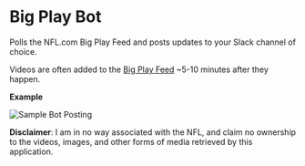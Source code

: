 # Big Play Bot

Polls the NFL.com Big Play Feed and posts updates to your Slack channel of choice.

Videos are often added to the [Big Play Feed](https://feeds.nfl.com/feeds-rs/bigPlayVideos.json) ~5-10 minutes after they happen.

**Example**

![Sample Bot Posting](resources/highlight-sample.png)

**Disclaimer**: I am in no way associated with the NFL, and claim no ownership to the videos, images, and other forms of media retrieved by this application.
